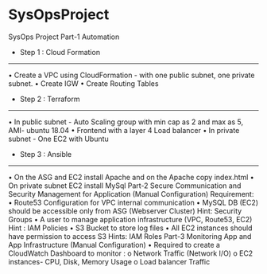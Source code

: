 # SysOpsProject
SysOps Project
Part-1 Automation
* Step 1 : Cloud Formation
-----------------------------
• Create a VPC using CloudFormation - with one 
public subnet, one private subnet.
• Create IGW
• Create Routing Tables
* Step 2 : Terraform
-----------------------------
• In public subnet - Auto Scaling group with min cap as 
2 and max as 5, AMI- ubuntu 18.04
• Frontend with a layer 4 Load balancer
• In private subnet - One EC2 with Ubuntu
* Step 3 : Ansible
-----------------------------
• On the ASG and EC2 install Apache and on the 
Apache copy index.html
• On private subnet EC2 install MySql
Part-2  Secure Communication and Security Management for Application 
(Manual Configuration)
Requirement:
• Route53 Configuration for VPC internal 
communication
• MySQL DB (EC2) should be accessible only from ASG 
(Webserver Cluster) 
Hint: Security Groups
• A user to manage application infrastructure (VPC, 
Route53, EC2) 
Hint : IAM Policies
• S3 Bucket to store log files
• All EC2 instances should have permission to access S3 
Hints: IAM Roles
Part-3  Monitoring App and App Infrastructure (Manual Configuration)
• Required to create a CloudWatch 
Dashboard to monitor :
o Network Traffic (Network I/O)
o EC2 instances- CPU, Disk, Memory 
Usage
o Load balancer Traffic
